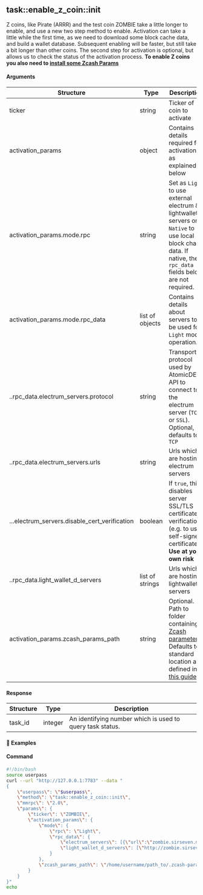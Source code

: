 
## task::enable_z_coin::init

Z coins, like Pirate (ARRR) and the test coin ZOMBIE take a little longer to enable, and use a new two step method to enable. Activation can take a little while the first time, as we need to download some block cache data, and build a wallet database. Subsequent enabling will be faster, but still take a bit longer than other coins. The second step for activation is optional, but allows us to check the status of the activation process.
<b>To enable Z coins you also need to [install some Zcash Params](https://forum.komodoplatform.com/t/installing-zcash-params/603)</b>


#### Arguments

| Structure                                 | Type            | Description                                                                                                                                                          |
| ----------------------------------------- | --------------- | -------------------------------------------------------------------------------------------------------------------------------------------------------------------- |
| ticker                                    | string          | Ticker of coin to activate                                                                                                                                           |
| activation_params                         | object          | Contains details required for activation as explained below                                                                                                          |
| activation_params.mode.rpc                | string          | Set as `Light` to use external electrum & lightwallet_d servers or `Native` to use local block chain data. If native, the `rpc_data` fields below are not required.  |
| activation_params.mode.rpc_data           | list of objects | Contains details about servers to be used for `Light` mode operation.                                                                                                |
| ..rpc_data.electrum_servers.protocol      | string          | Transport protocol used by AtomicDEX API to connect to the electrum server (`TCP` or `SSL`). Optional, defaults to `TCP`                                             |
| ..rpc_data.electrum_servers.urls          | string          | Urls which are hosting electrum servers                                                                                                                              |
| ...electrum_servers.disable_cert_verification | boolean     | If `true`, this disables server SSL/TLS certificate verification (e.g. to use self-signed certificate). <b>Use at your own risk</b>                                  |
| ..rpc_data.light_wallet_d_servers         | list of strings | Urls which are hosting lightwallet_d servers                                                                                                                         |
| activation_params.zcash_params_path       | string          | Optional. Path to folder containing [Zcash parameters](https://z.cash/technology/paramgen/). Defaults to standard location as defined in [this guide](https://forum.komodoplatform.com/t/installing-zcash-params/603) |



#### Response

| Structure              | Type              | Description                                                                                                        |
| ---------------------- | ----------------- | ------------------------------------------------------------------------------------------------------------------ |
| task_id                | integer           | An identifying number which is used to query task status.                                                          |

#### :pushpin: Examples

#### Command

```bash
#!/bin/bash
source userpass
curl --url "http://127.0.0.1:7783" --data "
{
    \"userpass\": \"$userpass\",
    \"method\": \"task::enable_z_coin::init\",
    \"mmrpc\": \"2.0\",
    \"params\": {
        \"ticker\": \"ZOMBIE\",
        \"activation_params\": {
            \"mode\": {
                \"rpc\": \"Light\",
                \"rpc_data\": {
                    \"electrum_servers\": [{\"url\":\"zombie.sirseven.me:10033\"}],
                    \"light_wallet_d_servers\": [\"http://zombie.sirseven.me:443\"]
                }
            },
            \"zcash_params_path\": \"/home/username/path_to/.zcash-params\"
        }
    }
}"
echo
```

<div style="margin-top: 0.5rem;">

<collapse-text hidden title="Response">

#### Response

```json
{
  "mmrpc": "2.0",
  "result": {
    "task_id": 0
  },
  "id": null
}
```

</collapse-text>

</div>

